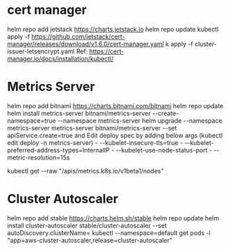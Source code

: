 # cert manager
helm repo add jetstack https://charts.jetstack.io
helm repo update
kubectl apply -f https://github.com/jetstack/cert-manager/releases/download/v1.6.0/cert-manager.yaml
k apply -f cluster-issuer-letsencrypt.yaml
Ref: https://cert-manager.io/docs/installation/kubectl/

# Metrics Server
helm repo add bitnami https://charts.bitnami.com/bitnami
helm repo update 
helm install metrics-server bitnami/metrics-server --create-namespace=true --namespace metrics-server
helm upgrade --namespace metrics-server metrics-server bitnami/metrics-server --set apiService.create=true
and Edit deploy spec by adding below args  (kubectl edit deploy -n metrics-server)
    - --kubelet-insecure-tls=true
    - --kubelet-preferred-address-types=InternalIP
    - --kubelet-use-node-status-port
    - --metric-resolution=15s    

kubectl get --raw "/apis/metrics.k8s.io/v1beta1/nodes"

# Cluster Autoscaler
helm repo add stable https://charts.helm.sh/stable
helm repo update
helm install cluster-autoscaler stable/cluster-autoscaler --set autoDiscovery.clusterName=<cluster-name>
kubectl --namespace=default get pods -l "app=aws-cluster-autoscaler,release=cluster-autoscaler"
